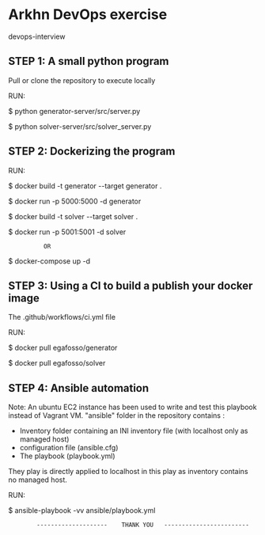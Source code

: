 # Arkhn DevOps exercise

 devops-interview


## STEP 1: A small python program

Pull or clone the repository to execute locally

RUN:

$ python generator-server/src/server.py

$ python solver-server/src/solver_server.py




## STEP 2: Dockerizing the program

RUN:

$ docker build -t generator --target generator .

$ docker run -p 5000:5000 -d generator

$ docker build -t solver --target solver .

$ docker run -p 5001:5001 -d solver


              OR


$ docker-compose up -d



## STEP 3: Using a CI to build a publish your docker image

The .github/workflows/ci.yml file

RUN:

$ docker pull egafosso/generator

$ docker pull egafosso/solver


## STEP 4: Ansible automation
Note: An ubuntu EC2 instance has been used to write and test this playbook instead of Vagrant VM.
"ansible" folder in the repository contains :
- Inventory folder containing an INI inventory file (with localhost only as managed host)
- configuration file (ansible.cfg)
- The playbook (playbook.yml)

They play is directly applied to localhost in this play as inventory contains no managed host.

RUN:

$ ansible-playbook -vv ansible/playbook.yml


            --------------------    THANK YOU   ------------------------
